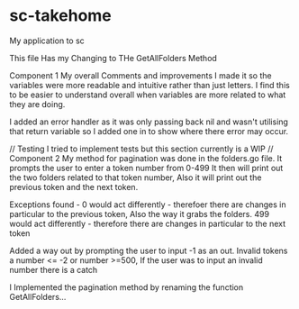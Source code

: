 # sc-takehome
My application to sc

This file Has my Changing to THe GetAllFolders Method

Component 1 
My overall Comments and improvements
I made it so the variables were more readable and intuitive rather than just letters. 
I find this to be easier to understand overall when variables are more related to what they are doing.

I added an error handler as it was only passing back nil and wasn't utilising that return variable so I added one in to show where there error may occur.

//
Testing
I tried to implement tests but this section currently is a WIP
//
Component 2
My method for pagination was done in the folders.go file.
It prompts the user to enter a token number from 0-499
It then will print out the two folders related to that token number, Also it will print out the previous token and the next token.

Exceptions found -
0 would act differently - therefoer there are changes in particular to the previous token, Also the way it grabs the folders.
499 would act differently - therefore there are changes in particular to the next token

Added a way out by prompting the user to input -1 as an out. 
Invalid tokens a number <= -2 or number >=500, If the user was to input an invalid number there is a catch 

I Implemented the pagination method by renaming the function GetAllFolders...
